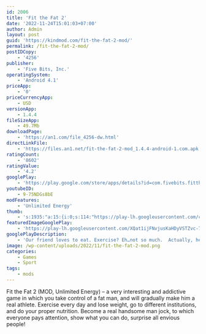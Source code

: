 ```yaml
---
id: 2006
title: 'Fit the Fat 2'
date: '2022-11-24T15:01:03+07:00'
author: Admin
layout: post
guid: 'https://kindmod.com/fit-the-fat-2-mod/'
permalink: /fit-the-fat-2-mod/
postIDCopy:
    - '4256'
publisher:
    - 'Five Bits, Inc.'
operatingSystem:
    - 'Android 4.1'
priceApp:
    - '0'
priceCurrencyApp:
    - USD
versionApp:
    - 1.4.4
fileSizeApp:
    - 49.7Mb
downloadPage:
    - 'https://an1.com/file_4256-dw.html'
directLinkFile:
    - 'https://files.an1.net/fit-the-fat-2-mod_1.4.4-android-1.com.apk'
ratingCount:
    - '8602'
ratingValue:
    - '4.2'
googlePlay:
    - 'https://play.google.com/store/apps/details?id=com.fivebits.fitthefat2'
youtubeID:
    - 9-75NDGs8bE
modFeatures:
    - 'Unlimited Energy'
thumb:
    - 's:1935:"a:15:{i:0;s:114:"https://play-lh.googleusercontent.com/cmxsG2BZNwR2FpPaGv-pHJmY3-e526VadJABM9jJLlCtPmWZgy-utSRIpFRFbE4rCA=w526-h296";i:1;s:115:"https://play-lh.googleusercontent.com/10gRUCCY-PBkRPVLq4mA2AVqw-7phCeD44BDdZLRntZabVkN-WkB-cujm7UfXqEsCWY=w526-h296";i:2;s:115:"https://play-lh.googleusercontent.com/RMwdf_d1zVKR55P6SKgShP4-SegQEUWqVE2ttI7hzOplXYW90adv1LwGMQliHDZwahA=w526-h296";i:3;s:115:"https://play-lh.googleusercontent.com/j1pE-mvV3oNwh0F9zebXv9Rr5GTEdHRhgZFBde1J9poDtgauGNwJ5m7fCJyXCmB9T7E=w526-h296";i:4;s:116:"https://play-lh.googleusercontent.com/lQtnlGK3V6X2t_QGRMER5igFAbniimKB9Ty5lxebeEOXqSl3YsJsanByA70S2DiBYcEw=w526-h296";i:5;s:115:"https://play-lh.googleusercontent.com/1ytZFKjHa4fi7GmUz9KCGl9V0uaGW7h6FHjacG_HFiCFO4rJQCSbHk_eaRyvfsYtfic=w526-h296";i:6;s:115:"https://play-lh.googleusercontent.com/FspUOLcadqDoKzrAWetqyZ8vZZv23o3tZFGh_IGbwsNtLcZ612V9QnSZHJWxdDuaeL0=w526-h296";i:7;s:115:"https://play-lh.googleusercontent.com/4VJd4YpG4bvgWBdFF37M17vKIG37ISJPPVEb8RGeqxl42SUNHWJ0g6xQ9HlnqxbsLgo=w526-h296";i:8;s:115:"https://play-lh.googleusercontent.com/vFJaK8i54iNS-gfOMJCQrXhAPCa-OpWm9RnmjzRLJE5HVMLn4rfgAHCAxWCRRZVasEQ=w526-h296";i:9;s:114:"https://play-lh.googleusercontent.com/gn5gubMSl3eaVrRnkEpXtB0nweUGadHgu54_q7WvB3JEKCBFU1ZZ5v5j-xg6shppHA=w526-h296";i:10;s:116:"https://play-lh.googleusercontent.com/QvuhYaWAjFUV-Z5ZnQ4zu9tagIp6UvonT4gYu7Y3Szcaw6Z8LQnY4O36bqWGQPuCg6Wf=w526-h296";i:11;s:115:"https://play-lh.googleusercontent.com/ovnDA1hGIEDhvMKPiCP1kj-XW6LjO4oGaG9ul_LnG7Thle3lDzKeL50t4-qGRHu5GE4=w526-h296";i:12;s:116:"https://play-lh.googleusercontent.com/HKws4Ya5pAwCCNlcO1Os3LIv2U7hoYPN6dthtlv_pyDGZvqBEfk94OHZcqD8F5dKs9vE=w526-h296";i:13;s:116:"https://play-lh.googleusercontent.com/u31eDT2p-qzYG7Quucl2zjF_eDlI_rMHqhbo_j9lFSARTw9ENgLvdIN6kxgSURkYfSpY=w526-h296";i:14;s:116:"https://play-lh.googleusercontent.com/4BsUo9EVla1VbsDNIRnj1lRDbGjXrMml_qU61mry-X2L1omEXOtCyVe0DbrBp54KK73t=w526-h296";}";'
featuredImageGooglePlay:
    - 'https://play-lh.googleusercontent.com/XQat1ijFNvjusKaHDyVSTZvc-77HbTdEh68xKnOqbMNzk8ERpaeWYtXtk2JAPNKW7aFb'
googlePlayDescription:
    - 'Our friend loves to eat. Exercise? Eh…not so much.  Actually, he’s 507 lbs.Did we mention he loves to eat?.The thing is – he wants to get fit! To do that he needs your help.'
image: /wp-content/uploads/2022/11/fit-the-fat-2-mod.png
categories:
    - Games
    - Sport
tags:
    - mods
---
```


Fit the Fat 2 (MOD, Unlimited Energy) – a very interesting and addictive game in which you take control of a fat man, and will gradually make him a real athlete. Exercise every day and lose weight, go to different institutions, and do your proper nutrition. Become a real handsome man jock, to which everyone pays attention, show what you can do, surprise all envious people!